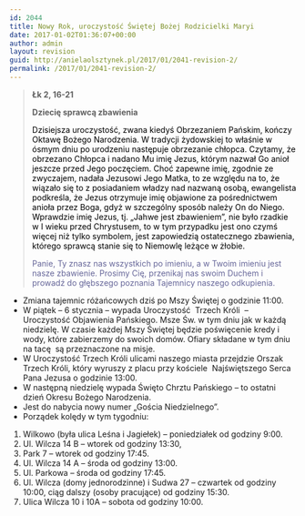 ```yaml
---
id: 2044
title: Nowy Rok, uroczystość Świętej Bożej Rodzicielki Maryi
date: 2017-01-02T01:36:07+00:00
author: admin
layout: revision
guid: http://anielaolsztynek.pl/2017/01/2041-revision-2/
permalink: /2017/01/2041-revision-2/
---
```

> **Łk 2, 16-21**
> 
> **Dziecię sprawcą zbawienia**
> 
> <span style="color: #000000;">Dzisiejsza uroczystość, zwana kiedyś Obrzezaniem Pańskim, kończy Oktawę Bożego Narodzenia. W tradycji żydowskiej to właśnie w ósmym dniu po urodzeniu następuje obrzezanie chłopca. Czytamy, że obrzezano Chłopca i nadano Mu imię Jezus, którym nazwał Go anioł jeszcze przed Jego poczęciem. Choć zapewne imię, zgodnie ze zwyczajem, nadała Jezusowi Jego Matka, to ze względu na to, że wiązało się to z posiadaniem władzy nad nazwaną osobą, ewangelista podkreśla, że Jezus otrzymuje imię objawione za pośrednictwem anioła przez Boga, gdyż w szczególny sposób należy On do Niego. Wprawdzie imię Jezus, tj. &#8222;Jahwe jest zbawieniem&#8221;, nie było rzadkie w I wieku przed Chrystusem, to w tym przypadku jest ono czymś więcej niż tylko symbolem, jest zapowiedzią ostatecznego zbawienia, którego sprawcą stanie się to Niemowlę leżące w żłobie.</span>
> 
> <span style="color: #666699;">Panie, Ty znasz nas wszystkich po imieniu, a w Twoim imieniu jest nasze zbawienie. Prosimy Cię, przenikaj nas swoim Duchem i prowadź do głębszego poznania Tajemnicy naszego odkupienia.</span>

  * Zmiana tajemnic różańcowych dziś po Mszy Świętej o godzinie 11:00.
  * W piątek – 6 stycznia – wypada Uroczystość  Trzech Króli  &#8211; Uroczystość Objawienia Pańskiego. Msze Św. w tym dniu jak w każdą niedzielę. W czasie każdej Mszy Świętej będzie poświęcenie kredy i wody, które zabierzemy do swoich domów. Ofiary składane w tym dniu na tacę  są przeznaczone na misje.
  * W Uroczystość Trzech Króli ulicami naszego miasta przejdzie Orszak Trzech Króli, który wyruszy z placu przy kościele  Najświętszego Serca Pana Jezusa o godzinie 13:00.
  * W następną niedzielę wypada Święto Chrztu Pańskiego – to ostatni dzień Okresu Bożego Narodzenia.
  * Jest do nabycia nowy numer „Gościa Niedzielnego”.
  * Porządek kolędy w tym tygodniu:

  1. Wilkowo (była ulica Leśna i Jagiełek) – poniedziałek od godziny 9:00.
  2. Ul. Wilcza 14 B – wtorek od godziny 13:30,
  3. Park 7 &#8211; wtorek od godziny 17:45.
  4. Ul. Wilcza 14 A – środa od godziny 13:00.
  5. Ul. Parkowa &#8211; środa od godziny 17:45.
  6. Ul. Wilcza (domy jednorodzinne) i Sudwa 27 &#8211; czwartek od godziny 10:00, ciąg dalszy (osoby pracujące) od godziny 15:30.
  7. Ulica Wilcza 10 i 10A &#8211; sobota od godziny 10:00.